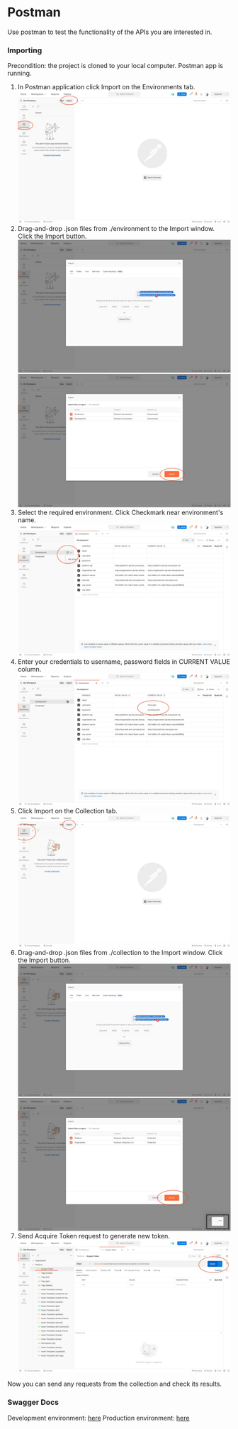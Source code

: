 # Postman

Use postman to test the functionality of the APIs you are interested in.

### Importing

Precondition: the project is cloned to your local computer. Postman app is running.
1. In Postman application click Import on the Environments tab.
   ![Environment importing](docs/images/1.jpg?raw=true)
2. Drag-and-drop .json files from ./environment to the Import window. Click the Import button.
   ![Environment importing](docs/images/2.jpg?raw=true)
   ![Environment importing](docs/images/3.jpg?raw=true)
3. Select the required environment. Click Checkmark near environment's name.
   ![Environment importing](docs/images/4.jpg?raw=true)
4. Enter your credentials to username, password fields in CURRENT VALUE column.
   ![Environment importing](docs/images/5.jpg?raw=true)
5. Click Import on the Collection tab.
   ![Environment importing](docs/images/6.jpg?raw=true)
6. Drag-and-drop .json files from ./collection to the Import window. Click the Import button.
   ![Environment importing](docs/images/7.jpg?raw=true)
   ![Environment importing](docs/images/8.jpg?raw=true)
7. Send Acquire Token request to generate new token.
   ![Environment importing](docs/images/9.jpg?raw=true)

Now you can send any requests from the collection and check its results.

### Swagger Docs

Development environment: [here](https://platform-swagger.dev.everyasset.net)
Production environment: [here](https://organization-swagger.dev.everyasset.net)